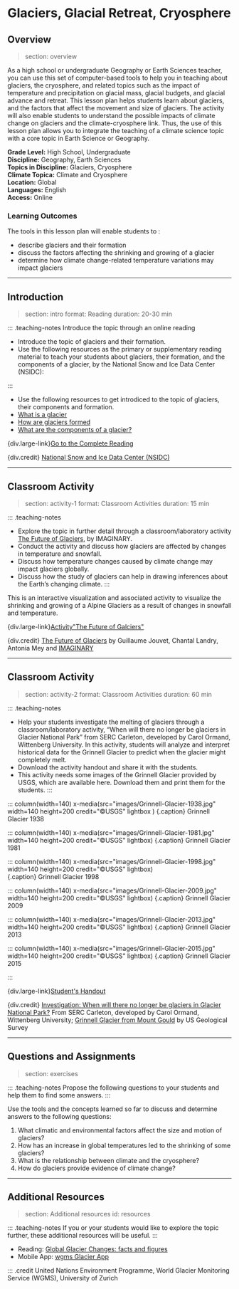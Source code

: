 # Glaciers, Glacial Retreat, Cryosphere

## Overview
> section: overview

As a high school or undergraduate Geography or Earth Sciences teacher, you can use this set of computer-based tools to help you in teaching about glaciers, the cryosphere, and related topics such as the impact of temperature and precipitation on glacial mass, glacial budgets, and glacial advance and retreat.
This lesson plan helps students learn about glaciers, and the factors that affect the movement and size of glaciers. The activity will also enable students to understand the possible impacts of climate change on glaciers and the climate-cryosphere link.
Thus, the use of this lesson plan allows you to integrate the teaching of a climate science topic with a core topic in Earth Science or Geography.

__Grade Level:__ High School, Undergraduate  
__Discipline:__ Geography, Earth Sciences  
__Topics in Discipline:__ Glaciers, Cryosphere  
__Climate Topica:__ Climate and Cryosphere  
__Location:__ Global  
__Languages:__ English  
__Access:__ Online


### Learning Outcomes

The tools in this lesson plan will enable students to :

* describe glaciers and their formation
* discuss the factors affecting the shrinking and growing of a glacier
* determine how climate change-related temperature variations may impact glaciers

---

## Introduction
> section: intro
> format: Reading
> duration: 20-30 min

::: .teaching-notes
Introduce the topic through an online reading

* Introduce the topic of glaciers and their formation.
* Use the following resources as the primary or supplementary reading material to teach your students about glaciers, their formation, and the components of a glacier, by the National Snow and Ice Data Center (NSIDC):

:::
* Use the following resources to get introdiced to the topic of glaciers, their components and formation.
* [What is a glacier](https://nsidc.org/cryosphere/glaciers/questions/what.html)
* [How are glaciers formed]( https://nsidc.org/cryosphere/glaciers/questions/formed.html)
* [What are the components of a glacier?](https://nsidc.org/cryosphere/glaciers/questions/components.html)

 
{div.large-link}[Go to the Complete Reading](https://nsidc.org/cryosphere/glaciers/questions/what.html)

{div.credit}
[National Snow and Ice Data Center (NSIDC)](https://nsidc.org/cryosphere/glaciers)

---

## Classroom Activity
> section: activity-1
> format: Classroom Activities
> duration: 15 min


::: .teaching-notes
* Explore the topic in further detail through a classroom/laboratory activity [The Future of Glaciers](https://imaginary.org/program/future-of-glaciers-the-module), by IMAGINARY.
* Conduct the activity and discuss how glaciers are affected by changes in temperature and snowfall.
* Discuss how temperature changes caused by climate change may impact glaciers globally.
* Discuss how the study of glaciers can help in drawing inferences about the Earth’s changing climate.
:::

This is an interactive visualization and associated activity to visualize the shrinking and growing of a Alpine Glaciers as a result of changes in snowfall and temperature.

{div.large-link}[Activity"The Future of Galciers"](https://imaginary.org/program/future-of-glaciers-the-module)

{div.credit}
[The Future of Glaciers](https://imaginary.org/program/future-of-glaciers-the-module) by Guillaume Jouvet, Chantal Landry, Antonia Mey and [IMAGINARY](https://imaginary.org/)


---

## Classroom Activity
> section: activity-2
> format: Classroom Activities
> duration: 60 min

::: .teaching-notes
* Help your students investigate the melting of glaciers through a classroom/laboratory activity, “When will there no longer be glaciers in Glacier National Park” from SERC Carleton, developed by Carol Ormand, Wittenberg University. In this activity, students will analyze and interpret historical data for the Grinnell Glacier to predict when the glacier might completely melt. 
* Download the activity handout and share it with the students. 
* This activity needs some images of the Grinnell Glacier provided by USGS, which are available here. Download them and print them for the students.
:::

::: column(width=140)
	x-media(src="images/Grinnell-Glacier-1938.jpg" width=140 height=200 credit="©USGS" lightbox )
{.caption} Grinnell Glacier 1938

::: column(width=140)
    x-media(src="images/Grinnell-Glacier-1981.jpg" width=140 height=200 credit="©USGS" lightbox)
{.caption} Grinnell Glacier 1981

::: column(width=140)
    x-media(src="images/Grinnell-Glacier-1998.jpg" width=140 height=200 credit="©USGS" lightbox)	
{.caption} Grinnell Glacier 1998

::: column(width=140)
    x-media(src="images/Grinnell-Glacier-2009.jpg" width=140 height=200 credit="©USGS" lightbox)
{.caption} Grinnell Glacier 2009

::: column(width=140)
    x-media(src="images/Grinnell-Glacier-2013.jpg" width=140 height=200 credit="©USGS" lightbox)
{.caption} Grinnell Glacier 2013

::: column(width=140)
    x-media(src="images/Grinnell-Glacier-2015.jpg" width=140 height=200 credit="©USGS" lightbox)
{.caption} Grinnell Glacier 2015

:::

{div.large-link}[Student's Handout](/resources/glaciers/downloads/glacier_retreat_investigation.pdf)

{div.credit}
[Investigation: When will there no longer be glaciers in Glacier National Park?](https://serc.carleton.edu/quantskills/activities/glacial_retreat.html) From SERC Carleton, developed by Carol Ormand, Wittenberg University;
[Grinnell Glacier from Mount Gould](https://www.usgs.gov/centers/norock/science/grinnell-glacier-mount-gould?qt-science_center_objects=7#qt-science_center_objects) by US Geological Survey

---


## Questions and Assignments
> section: exercises

::: .teaching-notes
Propose the following questions to your students and help them to find some answers.
:::

Use the tools and the concepts learned so far to discuss and determine answers to the following questions:

1. What climatic and environmental factors affect the size and motion of glaciers?
2. How has an increase in global temperatures led to the shrinking of some glaciers?
3. What is the relationship between climate and the cryosphere?
4. How do glaciers provide evidence of climate change?

---

## Additional Resources
> section: Additional resources
> id: resources

::: .teaching-notes
If you or your students would like to explore the topic further, these additional resources will be useful.
:::

* Reading: [Global Glacier Changes: facts and figures](http://www.grid.unep.ch/glaciers/)
* Mobile App: [wgms Glacier App](https://wgms.ch/glacierapp/) 

::: .credit
United Nations Environment Programme, World Glacier Monitoring Service (WGMS), University of Zurich

